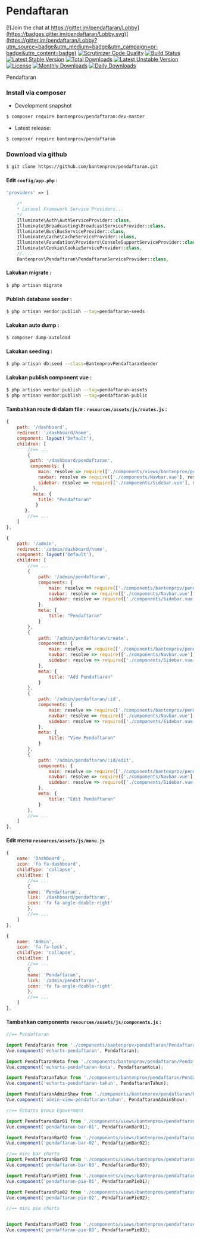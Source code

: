 # Pendaftaran

[![Join the chat at https://gitter.im/pendaftaran/Lobby](https://badges.gitter.im/pendaftaran/Lobby.svg)](https://gitter.im/pendaftaran/Lobby?utm_source=badge&utm_medium=badge&utm_campaign=pr-badge&utm_content=badge)
[![Scrutinizer Code Quality](https://scrutinizer-ci.com/g/bantenprov/pendaftaran/badges/quality-score.png?b=master)](https://scrutinizer-ci.com/g/bantenprov/pendaftaran/?branch=master)
[![Build Status](https://scrutinizer-ci.com/g/bantenprov/pendaftaran/badges/build.png?b=master)](https://scrutinizer-ci.com/g/bantenprov/pendaftaran/build-status/master)
[![Latest Stable Version](https://poser.pugx.org/bantenprov/pendaftaran/v/stable)](https://packagist.org/packages/bantenprov/pendaftaran)
[![Total Downloads](https://poser.pugx.org/bantenprov/pendaftaran/downloads)](https://packagist.org/packages/bantenprov/pendaftaran)
[![Latest Unstable Version](https://poser.pugx.org/bantenprov/pendaftaran/v/unstable)](https://packagist.org/packages/bantenprov/pendaftaran)
[![License](https://poser.pugx.org/bantenprov/pendaftaran/license)](https://packagist.org/packages/bantenprov/pendaftaran)
[![Monthly Downloads](https://poser.pugx.org/bantenprov/pendaftaran/d/monthly)](https://packagist.org/packages/bantenprov/pendaftaran)
[![Daily Downloads](https://poser.pugx.org/bantenprov/pendaftaran/d/daily)](https://packagist.org/packages/bantenprov/pendaftaran)

Pendaftaran

### Install via composer

- Development snapshot

```bash
$ composer require bantenprov/pendaftaran:dev-master
```

- Latest release:

```bash
$ composer require bantenprov/pendaftaran
```

### Download via github

```bash
$ git clone https://github.com/bantenprov/pendaftaran.git
```

#### Edit `config/app.php` :

```php
'providers' => [

    /*
    * Laravel Framework Service Providers...
    */
    Illuminate\Auth\AuthServiceProvider::class,
    Illuminate\Broadcasting\BroadcastServiceProvider::class,
    Illuminate\Bus\BusServiceProvider::class,
    Illuminate\Cache\CacheServiceProvider::class,
    Illuminate\Foundation\Providers\ConsoleSupportServiceProvider::class,
    Illuminate\Cookie\CookieServiceProvider::class,
    //....
    Bantenprov\Pendaftaran\PendaftaranServiceProvider::class,
```

#### Lakukan migrate :

```bash
$ php artisan migrate
```

#### Publish database seeder :

```bash
$ php artisan vendor:publish --tag=pendaftaran-seeds
```

#### Lakukan auto dump :

```bash
$ composer dump-autoload
```

#### Lakukan seeding :

```bash
$ php artisan db:seed --class=BantenprovPendaftaranSeeder
```

#### Lakukan publish component vue :

```bash
$ php artisan vendor:publish --tag=pendaftaran-assets
$ php artisan vendor:publish --tag=pendaftaran-public
```
#### Tambahkan route di dalam file : `resources/assets/js/routes.js` :

```javascript
{
    path: '/dashboard',
    redirect: '/dashboard/home',
    component: layout('Default'),
    children: [
        //== ...
        {
         path: '/dashboard/pendaftaran',
         components: {
            main: resolve => require(['./components/views/bantenprov/pendaftaran/DashboardPendaftaran.vue'], resolve),
            navbar: resolve => require(['./components/Navbar.vue'], resolve),
            sidebar: resolve => require(['./components/Sidebar.vue'], resolve)
          },
          meta: {
            title: "Pendaftaran"
           }
       },
        //== ...
    ]
},
```

```javascript
{
    path: '/admin',
    redirect: '/admin/dashboard/home',
    component: layout('Default'),
    children: [
        //== ...
        {
            path: '/admin/pendaftaran',
            components: {
                main: resolve => require(['./components/bantenprov/pendaftaran/Pendaftaran.index.vue'], resolve),
                navbar: resolve => require(['./components/Navbar.vue'], resolve),
                sidebar: resolve => require(['./components/Sidebar.vue'], resolve)
            },
            meta: {
                title: "Pendaftaran"
            }
        },
        {
            path: '/admin/pendaftaran/create',
            components: {
                main: resolve => require(['./components/bantenprov/pendaftaran/Pendaftaran.add.vue'], resolve),
                navbar: resolve => require(['./components/Navbar.vue'], resolve),
                sidebar: resolve => require(['./components/Sidebar.vue'], resolve)
            },
            meta: {
                title: "Add Pendaftaran"
            }
        },
        {
            path: '/admin/pendaftaran/:id',
            components: {
                main: resolve => require(['./components/bantenprov/pendaftaran/Pendaftaran.show.vue'], resolve),
                navbar: resolve => require(['./components/Navbar.vue'], resolve),
                sidebar: resolve => require(['./components/Sidebar.vue'], resolve)
            },
            meta: {
                title: "View Pendaftaran"
            }
        },
        {
            path: '/admin/pendaftaran/:id/edit',
            components: {
                main: resolve => require(['./components/bantenprov/pendaftaran/Pendaftaran.edit.vue'], resolve),
                navbar: resolve => require(['./components/Navbar.vue'], resolve),
                sidebar: resolve => require(['./components/Sidebar.vue'], resolve)
            },
            meta: {
                title: "Edit Pendaftaran"
            }
        },
        //== ...
    ]
},
```
#### Edit menu `resources/assets/js/menu.js`

```javascript
{
    name: 'Dashboard',
    icon: 'fa fa-dashboard',
    childType: 'collapse',
    childItem: [
        //== ...
        {
        name: 'Pendaftaran',
        link: '/dashboard/pendaftaran',
        icon: 'fa fa-angle-double-right'
        },
        //== ...
    ]
},
```

```javascript
{
    name: 'Admin',
    icon: 'fa fa-lock',
    childType: 'collapse',
    childItem: [
        //== ...
        {
        name: 'Pendaftaran',
        link: '/admin/pendaftaran',
        icon: 'fa fa-angle-double-right'
        },
        //== ...
    ]
},
```

#### Tambahkan components `resources/assets/js/components.js` :

```javascript
//== Pendaftaran

import Pendaftaran from './components/bantenprov/pendaftaran/Pendaftaran.chart.vue';
Vue.component('echarts-pendaftaran', Pendaftaran);

import PendaftaranKota from './components/bantenprov/pendaftaran/PendaftaranKota.chart.vue';
Vue.component('echarts-pendaftaran-kota', PendaftaranKota);

import PendaftaranTahun from './components/bantenprov/pendaftaran/PendaftaranTahun.chart.vue';
Vue.component('echarts-pendaftaran-tahun', PendaftaranTahun);

import PendaftaranAdminShow from './components/bantenprov/pendaftaran/PendaftaranAdmin.show.vue';
Vue.component('admin-view-pendaftaran-tahun', PendaftaranAdminShow);

//== Echarts Group Egoverment

import PendaftaranBar01 from './components/views/bantenprov/pendaftaran/PendaftaranBar01.vue';
Vue.component('pendaftaran-bar-01', PendaftaranBar01);

import PendaftaranBar02 from './components/views/bantenprov/pendaftaran/PendaftaranBar02.vue';
Vue.component('pendaftaran-bar-02', PendaftaranBar02);

//== mini bar charts
import PendaftaranBar03 from './components/views/bantenprov/pendaftaran/PendaftaranBar03.vue';
Vue.component('pendaftaran-bar-03', PendaftaranBar03);

import PendaftaranPie01 from './components/views/bantenprov/pendaftaran/PendaftaranPie01.vue';
Vue.component('pendaftaran-pie-01', PendaftaranPie01);

import PendaftaranPie02 from './components/views/bantenprov/pendaftaran/PendaftaranPie02.vue';
Vue.component('pendaftaran-pie-02', PendaftaranPie02);

//== mini pie charts


import PendaftaranPie03 from './components/views/bantenprov/pendaftaran/PendaftaranPie03.vue';
Vue.component('pendaftaran-pie-03', PendaftaranPie03);

```

